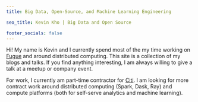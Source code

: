 ```yaml
---
title: Big Data, Open-Source, and Machine Learning Engineering

seo_title: Kevin Kho | Big Data and Open Source

footer_socials: false
---
```


Hi! My name is Kevin and I currently spend most of the my time working on [Fugue](https://github.com/fugue-project/fugue/) and around distributed computing. This site is a collection of my blogs and talks. If you find anything interesting, I am always willing to give a talk at a meetup or company event.

For work, I currently am part-time contractor for [Citi](https://www.citi.com/). I am looking for more contract work around distributed computing (Spark, Dask, Ray) and compute platforms (both for self-serve analytics and machine learning).